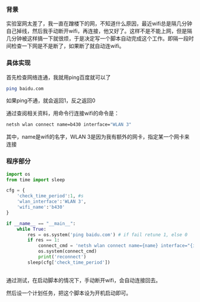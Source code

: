 ### 背景

实验室网太差了，我一直在蹭楼下的网，不知道什么原因，最近wifi总是隔几分钟自己掉线，然后我手动断开wifi，再连接，他又好了。这样不是不能上网，但是隔几分钟被这样搞一下就很烦，于是决定写一个脚本自动完成这个工作。即隔一段时间检查一下网是不是断了，如果断了就自动连wifi。

### 具体实现

首先检查网络连通，我就用ping百度就可以了

```bash
ping baidu.com
```

如果ping不通，就会返回1，反之返回0

通过查阅相关资料，用命令行连接wifi的命令是：

```bash
netsh wlan connect name=b430 interface="WLAN 3"
```
其中，name是wifi的名字，WLAN 3是因为我有额外的网卡，指定某一个网卡来连接

### 程序部分

```python
import os
from time import sleep

cfg = {
    'check_time_period':1, #s
    'wlan_interface':'WLAN 3',
    'wifi_name':'b430'
}

if __name__ == "__main__":
    while True:
        res = os.system('ping baidu.com') # if fail retune 1, else 0
        if res == 1:
            connect_cmd = 'netsh wlan connect name={name} interface="{inter}"'.format(name=cfg['wifi_name'],inter=cfg['wlan_interface'])
            os.system(connect_cmd)
            print('reconnect')
        sleep(cfg['check_time_period'])    
            
```

通过测试，在启动脚本的情况下，手动断开wifi，会自动连接回去。

然后设一个计划任务，把这个脚本设为开机启动即可。
